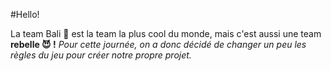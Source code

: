 #Hello!

La team Bali 🌴 est la team la plus cool du monde, mais c'est aussi une team **rebelle 😈 !**
*Pour cette journée, on a donc décidé de changer un peu les règles du jeu pour créer notre propre projet.*

